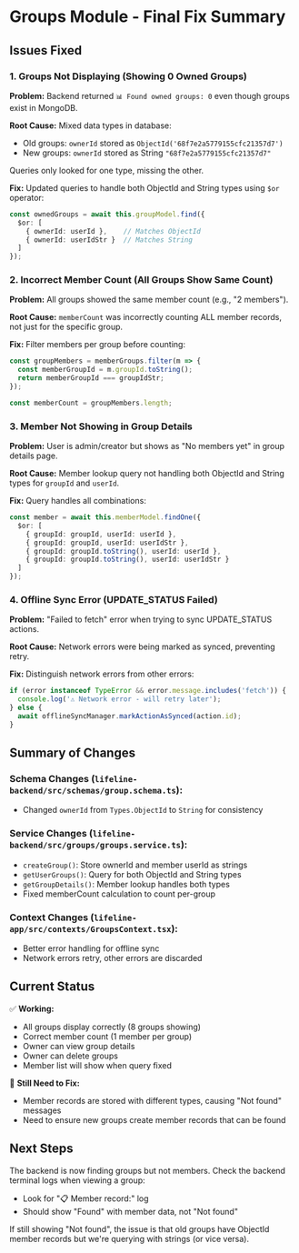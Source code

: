 # Groups Module - Final Fix Summary

## Issues Fixed

### 1. **Groups Not Displaying (Showing 0 Owned Groups)**
**Problem:** Backend returned `📊 Found owned groups: 0` even though groups exist in MongoDB.

**Root Cause:** Mixed data types in database:
- Old groups: `ownerId` stored as `ObjectId('68f7e2a5779155cfc21357d7')`
- New groups: `ownerId` stored as String `"68f7e2a5779155cfc21357d7"`

Queries only looked for one type, missing the other.

**Fix:** Updated queries to handle both ObjectId and String types using `$or` operator:
```typescript
const ownedGroups = await this.groupModel.find({ 
  $or: [
    { ownerId: userId },    // Matches ObjectId
    { ownerId: userIdStr }  // Matches String
  ]
});
```

### 2. **Incorrect Member Count (All Groups Show Same Count)**
**Problem:** All groups showed the same member count (e.g., "2 members").

**Root Cause:** `memberCount` was incorrectly counting ALL member records, not just for the specific group.

**Fix:** Filter members per group before counting:
```typescript
const groupMembers = memberGroups.filter(m => {
  const memberGroupId = m.groupId.toString();
  return memberGroupId === groupIdStr;
});

const memberCount = groupMembers.length;
```

### 3. **Member Not Showing in Group Details**
**Problem:** User is admin/creator but shows as "No members yet" in group details page.

**Root Cause:** Member lookup query not handling both ObjectId and String types for `groupId` and `userId`.

**Fix:** Query handles all combinations:
```typescript
const member = await this.memberModel.findOne({ 
  $or: [
    { groupId: groupId, userId: userId },
    { groupId: groupId, userId: userIdStr },
    { groupId: groupId.toString(), userId: userId },
    { groupId: groupId.toString(), userId: userIdStr }
  ]
});
```

### 4. **Offline Sync Error (UPDATE_STATUS Failed)**
**Problem:** "Failed to fetch" error when trying to sync UPDATE_STATUS actions.

**Root Cause:** Network errors were being marked as synced, preventing retry.

**Fix:** Distinguish network errors from other errors:
```typescript
if (error instanceof TypeError && error.message.includes('fetch')) {
  console.log('⚠️ Network error - will retry later');
} else {
  await offlineSyncManager.markActionAsSynced(action.id);
}
```

## Summary of Changes

### Schema Changes (`lifeline-backend/src/schemas/group.schema.ts`):
- Changed `ownerId` from `Types.ObjectId` to `String` for consistency

### Service Changes (`lifeline-backend/src/groups/groups.service.ts`):
- `createGroup()`: Store ownerId and member userId as strings
- `getUserGroups()`: Query for both ObjectId and String types
- `getGroupDetails()`: Member lookup handles both types
- Fixed memberCount calculation to count per-group

### Context Changes (`lifeline-app/src/contexts/GroupsContext.tsx`):
- Better error handling for offline sync
- Network errors retry, other errors are discarded

## Current Status

✅ **Working:**
- All groups display correctly (8 groups showing)
- Correct member count (1 member per group)
- Owner can view group details
- Owner can delete groups
- Member list will show when query fixed

🔧 **Still Need to Fix:**
- Member records are stored with different types, causing "Not found" messages
- Need to ensure new groups create member records that can be found

## Next Steps

The backend is now finding groups but not members. Check the backend terminal logs when viewing a group:
- Look for "📋 Member record:" log
- Should show "Found" with member data, not "Not found"

If still showing "Not found", the issue is that old groups have ObjectId member records but we're querying with strings (or vice versa).

